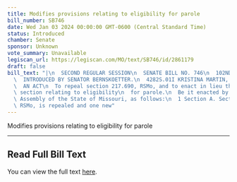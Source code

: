 ```yaml
---
title: Modifies provisions relating to eligibility for parole
bill_number: SB746
date: Wed Jan 03 2024 00:00:00 GMT-0600 (Central Standard Time)
status: Introduced
chamber: Senate
sponsor: Unknown
vote_summary: Unavailable
legiscan_url: https://legiscan.com/MO/text/SB746/id/2861179
draft: false
bill_text: "|\n  SECOND REGULAR SESSION\n  SENATE BILL NO. 746\n  102ND GENERA L ASSEMBLY\n\
  \  INTRODUCED BY SENATOR BERNSKOETTER.\n  4282S.01I KRISTINA MARTIN, Secretary\n\
  \  AN ACT\n  To repeal section 217.690, RSMo, and to enact in lieu thereof one new\
  \ section relating to eligibility\n  for parole.\n  Be it enacted by the General\
  \ Assembly of the State of Missouri, as follows:\n  1 Section A. Section 217.690,\
  \ RSMo, is repealed and one new"
---
```

Modifies provisions relating to eligibility for parole

---

## Read Full Bill Text

You can view the full text [here](https://legiscan.com/MO/text/SB746/id/2861179).
